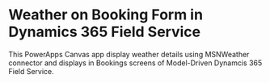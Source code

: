 # Weather on Booking Form in Dynamics 365 Field Service
This PowerApps Canvas app display weather details using MSNWeather connector and displays in Bookings screens of Model-Driven Dynamcis 365 Field Service.


